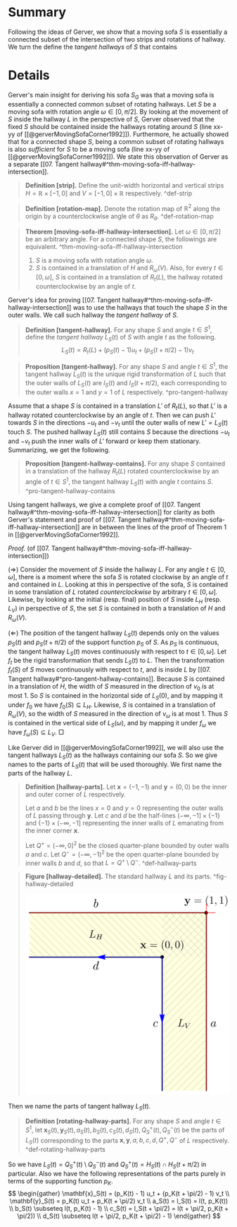 # Summary

Following the ideas of Gerver, we show that a moving sofa $S$ is essentially a connected subset of the intersection of two strips and rotations of hallway. We turn the define the _tangent hallways_ of $S$ that contains 

# Details

Gerver's main insight for deriving his sofa $S_G$ was that a moving sofa is essentially a connected common subset of rotating hallways. Let $S$ be a moving sofa with rotation angle $\omega \in [0, \pi/2]$. By looking at the movement of $S$ inside the hallway $L$ in the perspective of $S$, Gerver observed that the fixed $S$ should be contained inside the hallways rotating around $S$ (line xx-yy of [[@gerverMovingSofaCorner1992]]). Furthermore, he actually showed that for a connected shape $S$, being a common subset of rotating hallways is also _sufficient_ for $S$ to be a moving sofa (line xx-yy of [[@gerverMovingSofaCorner1992]]). We state this observation of Gerver as a separate [[07. Tangent hallway#^thm-moving-sofa-iff-hallway-intersection]].

> __Definition [strip].__ Define the unit-width horizontal and vertical strips $H = \mathbb{R} \times [-1, 0]$ and $V = [-1, 0] \times \mathbb{R}$ respectively. ^def-strip

> __Definition [rotation-map].__ Denote the rotation map of $\mathbb{R}^2$ along the origin by a counterclockwise angle of $\theta$ as $R_\theta$. ^def-rotation-map

> __Theorem [moving-sofa-iff-hallway-intersection].__ Let $\omega \in [0, \pi/2]$ be an arbitrary angle. For a connected shape $S$, the followings are equivalent. ^thm-moving-sofa-iff-hallway-intersection
> 
> 1. $S$ is a moving sofa with rotation angle $\omega$.
> 2. $S$ is contained in a translation of $H$ and $R_\omega(V)$. Also, for every $t \in [0, \omega]$, $S$ is contained in a translation of $R_t(L)$, the hallway rotated counterclockwise by an angle of $t$.

Gerver's idea for proving [[07. Tangent hallway#^thm-moving-sofa-iff-hallway-intersection]] was to use the hallways that touch the shape $S$ in the outer walls. We call such hallway the _tangent hallway_ of $S$.

> __Definition [tangent-hallway].__ For any shape $S$ and angle $t \in S^1$, define the _tangent hallway_ $L_S(t)$ of $S$ with angle $t$ as the following.
$$
L_S(t) = R_t(L) + \left( p_S(t) - 1 \right) u_t + \left( p_S(t + \pi/2) - 1 \right) v_t
$$

> __Proposition [tangent-hallway].__ For any shape $S$ and angle $t \in S^1$, the tangent hallway $L_S(t)$ is the unique rigid transformation of $L$ such that the outer walls of $L_S(t)$ are $l_S(t)$ and $l_S(t + \pi/2)$, each corresponding to the outer walls $x=1$ and $y=1$ of $L$ respectively. ^pro-tangent-hallway

Assume that a shape $S$ is contained in a translation $L'$ of $R_t(L)$, so that $L'$ is a hallway rotated counterclockwise by an angle of $t$. Then we can push $L'$ towards $S$ in the directions $-u_t$ and $-v_t$ until the outer walls of new $L' = L_S(t)$ touch $S$. The pushed hallway $L_S(t)$ still contains $S$ because the directions $-u_t$ and $-v_t$ push the inner walls of $L'$ forward or keep them stationary. Summarizing, we get the following.

> __Proposition [tangent-hallway-contains].__ For any shape $S$ contained in a translation of the hallway $R_t(L)$ rotated counterclockwise by an angle of $t \in S^1$, the tangent hallway $L_S(t)$ with angle $t$ contains $S$. ^pro-tangent-hallway-contains

Using tangent hallways, we give a complete proof of [[07. Tangent hallway#^thm-moving-sofa-iff-hallway-intersection]] for clarity as both Gerver's statement and proof of [[07. Tangent hallway#^thm-moving-sofa-iff-hallway-intersection]] are in between the lines of the proof of Theorem 1 in [[@gerverMovingSofaCorner1992]].

_Proof._ (of [[07. Tangent hallway#^thm-moving-sofa-iff-hallway-intersection]])

($\Rightarrow$) Consider the movement of $S$ inside the hallway $L$. For any angle $t \in [0, \omega]$, there is a moment where the sofa $S$ is rotated clockwise by an angle of $t$ and contained in $L$. Looking at this in perspective of the sofa, $S$ is contained in some translation of $L$ rotated _counterclockwise_ by arbitrary $t \in [0, \omega]$. Likewise, by looking at the initial (resp. final) position of $S$ inside $L_H$ (resp. $L_V$) in perspective of $S$, the set $S$ is contained in both a translation of $H$ and $R_\omega(V)$.

($\Leftarrow$) The position of the tangent hallway $L_S(t)$ depends only on the values $p_S(t)$ and $p_S(t + \pi / 2)$ of the support function $p_S$ of $S$. As $p_S$ is continuous, the tangent hallway $L_S(t)$ moves continuously with respect to $t \in [0, \omega]$. Let $f_t$ be the rigid transformation that sends $L_S(t)$ to $L$. Then the transformation $f_t(S)$ of $S$ moves continuously with respect to $t$, and is inside $L$ by [[07. Tangent hallway#^pro-tangent-hallway-contains]]. Because $S$ is contained in a translation of $H$, the width of $S$ measured in the direction of $v_0$ is at most 1. So $S$ is contained in the horizontal side of $L_S(0)$, and by mapping it under $f_0$ we have $f_0(S) \subseteq L_H$. Likewise, $S$ is contained in a translation of $R_\omega(V)$, so the width of $S$ measured in the direction of $v_\omega$ is at most 1. Thus $S$ is contained in the vertical side of $L_S(\omega)$, and by mapping it under $f_\omega$ we have $f_\omega(S) \subseteq L_V$. □

Like Gerver did in [[@gerverMovingSofaCorner1992]], we will also use the tangent hallways $L_S(t)$ as the hallways containing our sofa $S$. So we give names to the parts of $L_S(t)$ that will be used thoroughly. We first name the parts of the hallway $L$.

> __Definition [hallway-parts].__ Let $\mathbf{x} = (-1, -1)$ and $\mathbf{y} = (0, 0)$ be the inner and outer corner of $L$ respectively.
> 
> Let $a$ and $b$ be the lines $x=0$ and $y=0$ representing the outer walls of $L$ passing through $\mathbf{y}$. Let $c$ and $d$ be the half-lines $(-\infty, -1] \times \left\{ -1 \right\}$ and $\left\{ -1 \right\} \times (-\infty, -1]$ representing the inner walls of $L$ emanating from the inner corner $\mathbf{x}$.
> 
> Let $Q^+ = (-\infty, 0]^2$ be the closed quarter-plane bounded by outer walls $a$ and $c$. Let $Q^- = (-\infty, -1)^2$ be the open quarter-plane bounded by inner walls $b$ and $d$, so that $L = Q^+ \setminus Q^-$. ^def-hallway-parts

> __Figure [hallway-detailed].__ The standard hallway $L$ and its parts. ^fig-hallway-detailed
> 
> ![40%](images/hallway-detailed.svg)

Then we name the parts of tangent hallway $L_S(t)$.

> __Definition [rotating-hallway-parts].__ For any shape $S$ and angle $t \in S^1$, let $\mathbf{x}_S(t), \mathbf{y}_S(t), a_S(t), b_S(t), c_S(t), d_S(t), Q^+_S(t), Q^-_S(t)$ be the parts of $L_S(t)$ corresponding to the parts $\mathbf{x}, \mathbf{y}, a, b, c, d, Q^+, Q^-$ of $L$ respectively. ^def-rotating-hallway-parts

So we have $L_S(t) = Q_S^+(t) \setminus Q_S^-(t)$ and $Q^+_S(t) = H_S(t) \cap H_S(t + \pi/2)$ in particular. Also we have the following representations of the parts purely in terms of the supporting function $p_K$.
$$
\begin{gather}
\mathbf{x}_S(t) = (p_K(t) - 1) u_t + (p_K(t + \pi/2) - 1) v_t \\
\mathbf{y}_S(t) = p_K(t) u_t + p_K(t + \pi/2) v_t \\
a_S(t) = l_S(t) = l(t, p_K(t)) \\
b_S(t) \subseteq l(t, p_K(t) - 1) \\
c_S(t) = l_S(t + \pi/2) = l(t + \pi/2, p_K(t + \pi/2)) \\
d_S(t) \subseteq l(t + \pi/2, p_K(t + \pi/2) - 1)
\end{gather}
$$